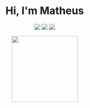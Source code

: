 <div align="center" >
  
  <h1> 
Hi, I'm Matheus 
</h1>

</div>
 
<div  align="center"> 
  
  <a href="https://instagram.com/matheus_2830" target="_blank"><img src="https://img.shields.io/badge/-Instagram-%23E4405F?style=for-the-badge&logo=instagram&logoColor=white" target="_blank"></a>
  <a href = "Matheusroodrigues.47@gmail.com"><img src="https://img.shields.io/badge/-Gmail-%23333?style=for-the-badge&logo=gmail&logoColor=white" target="_blank"></a>
  <a href="https://www.linkedin.com/in/" target="_blank"><img src="https://img.shields.io/badge/-LinkedIn-%230077B5?style=for-the-badge&logo=linkedin&logoColor=white" target="_blank"></a> 
 
  
  
  <!--about me-->
  
  
  
  
  
  
  
  

<div align="center">
 
  <img height="180em" src="https://github-readme-stats.vercel.app/api/top-langs/?username=MatheusSRodrigues1&layout=compact&langs_count=7&theme=github_dark"/>
</div> 

  ##
<!--
  ![Snake animation](https://github.com/MatheusSRodrigues1/rafaballerini/blob/output/github-contribution-grid-snake.svg)-->
 

  


